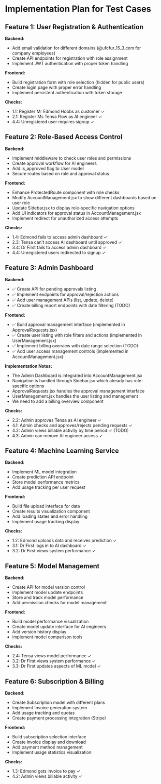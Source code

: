 # Implementation Plan for Test Cases

## Feature 1: User Registration & Authentication
**Backend:**
- Add email validation for different domains (@ufcfur_15_3.com for company employees)
- Create API endpoints for registration with role assignment
- Implement JWT authentication with proper token handling

**Frontend:**
- Build registration form with role selection (hidden for public users)
- Create login page with proper error handling
- Implement persistent authentication with token storage

**Checks:**
- 1.1: Register Mr Edmond Hobbs as customer ✓
- 2.1: Register Ms Tensa Flow as AI engineer ✓
- 4.4: Unregistered user requires signup ✓

## Feature 2: Role-Based Access Control
**Backend:**
- Implement middleware to check user roles and permissions
- Create approval workflow for AI engineers
- Add is_approved flag to User model
- Secure routes based on role and approval status

**Frontend:**
- Enhance ProtectedRoute component with role checks
- Modify AccountManagement.jsx to show different dashboards based on user role
- Update Sidebar.jsx to display role-specific navigation options
- Add UI indicators for approval status in AccountManagement.jsx
- Implement redirect for unauthorized access attempts

**Checks:**
- 1.4: Edmond fails to access admin dashboard ✓
- 2.3: Tensa can't access AI dashboard until approved ✓
- 3.4: Dr First fails to access admin dashboard ✓
- 4.4: Unregistered users redirected to signup ✓

## Feature 3: Admin Dashboard
**Backend:**
- ✅ Create API for pending approvals listing
- ✅ Implement endpoints for approval/rejection actions
- ✅ Add user management APIs (list, update, delete)
- ✅ Create billing report endpoints with date filtering (TODO)

**Frontend:**
- ✅ Build approval management interface (implemented in ApprovalRequests.jsx)
- ✅ Create user listing with role filters and actions (implemented in UserManagement.jsx)
- ✅ Implement billing overview with date range selection (TODO)
- ✅ Add user access management controls (implemented in AccountManagement.jsx)

**Implementation Notes:**
- The Admin Dashboard is integrated into AccountManagement.jsx
- Navigation is handled through Sidebar.jsx which already has role-specific options
- ApprovalRequests.jsx handles the approval management interface
- UserManagement.jsx handles the user listing and management
- We need to add a billing overview component

**Checks:**
- 2.2: Admin approves Tensa as AI engineer ✓
- 4.1: Admin checks and approves/rejects pending requests ✓
- 4.2: Admin views billable activity by time period ✓ (TODO)
- 4.3: Admin can remove AI engineer access ✓

## Feature 4: Machine Learning Service
**Backend:**
- Implement ML model integration
- Create prediction API endpoint
- Store model performance metrics
- Add usage tracking per user request

**Frontend:**
- Build file upload interface for data
- Create results visualization component
- Add loading states and error handling
- Implement usage tracking display

**Checks:**
- 1.2: Edmond uploads data and receives prediction ✓
- 3.1: Dr First logs in to AI dashboard ✓
- 3.2: Dr First views system performance ✓

## Feature 5: Model Management
**Backend:**
- Create API for model version control
- Implement model update endpoints
- Store and track model performance
- Add permission checks for model management

**Frontend:**
- Build model performance visualization
- Create model update interface for AI engineers
- Add version history display
- Implement model comparison tools

**Checks:**
- 2.4: Tensa views model performance ✓
- 3.2: Dr First views system performance ✓
- 3.3: Dr First updates aspects of ML model ✓

## Feature 6: Subscription & Billing
**Backend:**
- Create Subscription model with different plans
- Implement Invoice generation system
- Add usage tracking and quotas
- Create payment processing integration (Stripe)

**Frontend:**
- Build subscription selection interface
- Create invoice display and download
- Add payment method management
- Implement usage statistics visualization

**Checks:**
- 1.3: Edmond gets invoice to pay ✓
- 4.2: Admin views billable activity ✓
